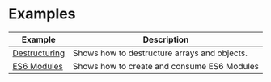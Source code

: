 # Examples

| Example                       | Description                 |
| ---------------------------------------| ----------------------------|
| [Destructuring](./Destructuring.js)       | Shows how to destructure arrays and objects. |
| [ES6 Modules](./es6-modules/)  | Shows how to create and consume ES6 Modules |